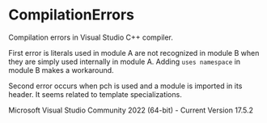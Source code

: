 # CompilationErrors
Compilation errors in Visual Studio C++ compiler.

First error is literals used in module A are not recognized in module B when they are simply used internally in module A.
Adding `uses namespace` in module B makes a workaround.

Second error occurs when pch is used and a module is imported in its header. It seems related to template specializations.

Microsoft Visual Studio Community 2022 (64-bit) - Current
Version 17.5.2
